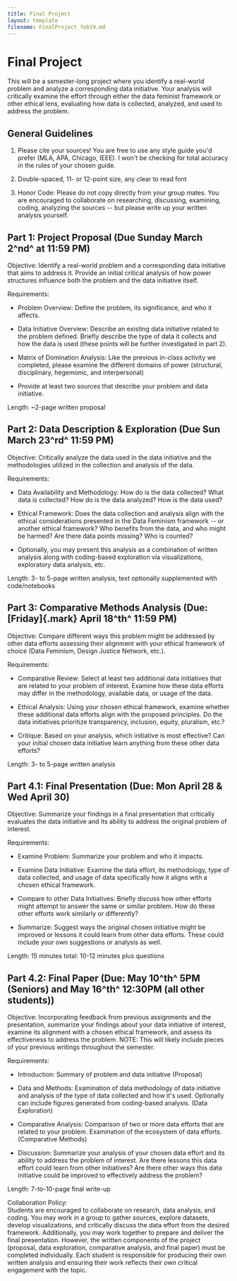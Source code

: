 ```yaml
---
title: Final Project 
layout: template
filename: FinalProject_feb19.md
--- 
```



# Final Project 

This will be a semester-long project where you identify a real-world
problem and analyze a corresponding data initiative. Your analysis will
critically examine the effort through either the data feminist framework
or other ethical lens, evaluating how data is collected, analyzed, and
used to address the problem.

## General Guidelines

1.  Please cite your sources! You are free to use any style guide you'd
    prefer (MLA, APA, Chicago, IEEE). I won't be checking for total
    accuracy in the rules of your chosen guide.

2.  Double-spaced, 11- or 12-point size, any clear to read font

3.  Honor Code: Please do not copy directly from your group mates. You
    are encouraged to collaborate on researching, discussing, examining,
    coding, analyzing the sources -- but please write up your written
    analysis yourself.

## 

## Part 1: Project Proposal (Due Sunday March 2^nd^ at 11:59 PM)

Objective: Identify a real-world problem and a corresponding data
initiative that aims to address it. Provide an initial critical analysis
of how power structures influence both the problem and the data
initiative itself.

Requirements:

-   Problem Overview: Define the problem, its significance, and who it
    affects.

-   Data Initiative Overview: Describe an existing data initiative
    related to the problem defined. Briefly describe the type of data it
    collects and how the data is used (these points will be further
    investigated in part 2).

-   Matrix of Domination Analysis: Like the previous in-class activity
    we completed, please examine the different domains of power
    (structural, disciplinary, hegemonic, and interpersonal)

-   Provide at least two sources that describe your problem and data
    initiative.

Length: \~2-page written proposal

## Part 2: Data Description & Exploration (Due Sun March 23^rd^ 11:59 PM)

Objective: Critically analyze the data used in the data initiative and
the methodologies utilized in the collection and analysis of the data.

Requirements:

-   Data Availability and Methodology: How do is the data collected?
    What data is collected? How do is the data analyzed? How is the data
    used?

-   Ethical Framework: Does the data collection and analysis align with
    the ethical considerations presented in the Data Feminism framework
    -- or another ethical framework? Who benefits from the data, and who
    might be harmed? Are there data points missing? Who is counted?

-   Optionally, you may present this analysis as a combination of
    written analysis along with coding-based exploration via
    visualizations, exploratory data analysis, etc.

Length: 3- to 5-page written analysis, text optionally supplemented with
code/notebooks

## Part 3: Comparative Methods Analysis (Due: [Friday]{.mark} April 18^th^ 11:59 PM)

Objective: Compare different ways this problem might be addressed by
other data efforts assessing their alignment with your ethical framework
of choice (Data Feminism, Design Justice Network, etc.).

Requirements:

-   Comparative Review: Select at least two additional data initiatives
    that are related to your problem of interest. Examine how these data
    efforts may differ in the methodology, available data, or usage of
    the data.

-   Ethical Analysis: Using your chosen ethical framework, examine
    whether these additional data efforts align with the proposed
    principles. Do the data initiatives prioritize transparency,
    inclusion, equity, pluralism, etc.?

-   Critique: Based on your analysis, which initiative is most
    effective? Can your initial chosen data initiative learn anything
    from these other data efforts?

Length: 3- to 5-page written analysis

## Part 4.1: Final Presentation (Due: Mon April 28 & Wed April 30) 

Objective: Summarize your findings in a final presentation that
critically evaluates the data initiative and its ability to address the
original problem of interest.

Requirements:

-   Examine Problem: Summarize your problem and who it impacts.

-   Examine Data Initiative: Examine the data effort, its methodology,
    type of data collected, and usage of data specifically how it aligns
    with a chosen ethical framework.

-   Compare to other Data Initiatives: Briefly discuss how other efforts
    might attempt to answer the same or similar problem. How do these
    other efforts work similarly or differently?

-   Summarize: Suggest ways the original chosen initiative might be
    improved or lessons it could learn from other data efforts. These
    could include your own suggestions or analysis as well.

Length: 15 minutes total: 10-12 minutes plus questions

## Part 4.2: Final Paper (Due: May 10^th^ 5PM (Seniors) and May 16^th^ 12:30PM (all other students)) 

Objective: Incorporating feedback from previous assignments and the
presentation, summarize your findings about your data initiative of
interest, examine its alignment with a chosen ethical framework, and
assess its effectiveness to address the problem. NOTE: This will likely
include pieces of your previous writings throughout the semester.

Requirements:

-   Introduction: Summary of problem and data initiative (Proposal)

-   Data and Methods: Examination of data methodology of data initiative
    and analysis of the type of data collected and how it's used.
    Optionally can include figures generated from coding-based analysis.
    (Data Exploration)

-   Comparative Analysis: Comparison of two or more data efforts that
    are related to your problem. Examination of the ecosystem of data
    efforts. (Comparative Methods)

-   Discussion: Summarize your analysis of your chosen data effort and
    its ability to address the problem of interest. Are there lessons
    this data effort could learn from other initiatives? Are there other
    ways this data initiative could be improved to effectively address
    the problem?

Length: 7-to-10-page final write-up

Collaboration Policy:\
Students are encouraged to collaborate on research, data analysis, and
coding. You may work in a group to gather sources, explore datasets,
develop visualizations, and critically discuss the data effort from the
desired framework. Additionally, you may work together to prepare and
deliver the final presentation. However, the written components of the
project (proposal, data exploration, comparative analysis, and final
paper) must be completed individually. Each student is responsible for
producing their own written analysis and ensuring their work reflects
their own critical engagement with the topic.
